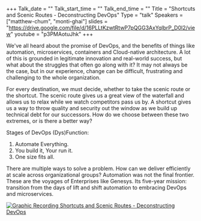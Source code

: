 +++
Talk_date = ""
Talk_start_time = ""
Talk_end_time = ""
Title = "Shortcuts and Scenic Routes - Deconstructing DevOps"
Type = "talk"
Speakers = ["matthew-chum", "monti-ghai"]
slides = "https://drive.google.com/file/d/16PLLtKzwtRtwP7pQGG3AxYqlbrP_D0l2/view"
youtube = "p3PMAotuJhk"
+++

We've all heard about the promise of DevOps, and the benefits of things like automation, microservices, containers and Cloud-native architecture. A lot of this is grounded in legitimate innovation and real-world success, but what about the struggles that often go along with it? It may not always be the case, but in our experience, change can be difficult, frustrating and challenging to the whole organization.

For every destination, we must decide, whether to take the scenic route or the shortcut. The scenic route gives us a great view of the waterfall and allows us to relax while we watch competitors pass us by. A shortcut gives us a way to throw quality and security out the window as we build up technical debt for our successors. How do we choose between these two extremes, or is there a better way?

Stages of DevOps (Dys)Function:

1. Automate Everything.
2. You build it, Your run it.
3. One size fits all.

There are multiple ways to solve a problem. How can we deliver efficiently at scale across organizational groups? Automation was not the final frontier. These are the voyages of Enterprises like Genesys. Its five-year mission: transition from the days of lift and shift automation to embracing DevOps and microservices.

<a href="https://assets.devopsdays.org/events/2019/toronto/MChum_MGhai_Shortcuts_Lg.jpg" target="_blank"><img src="https://assets.devopsdays.org/events/2019/toronto/MChum_MGhai_Shortcuts.png" alt="Graphic Recording Shortcuts and Scenic Routes - Deconstructing DevOps" /></a>